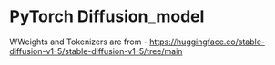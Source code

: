 # PyTorch Diffusion_model

WWeights and Tokenizers are from - https://huggingface.co/stable-diffusion-v1-5/stable-diffusion-v1-5/tree/main

